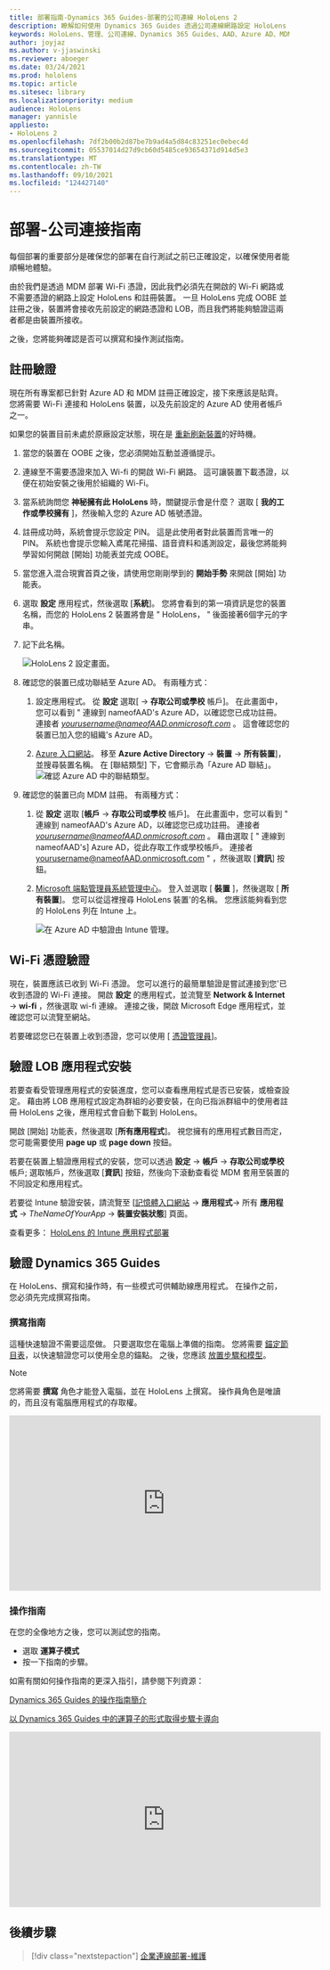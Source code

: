 ```yaml
---
title: 部署指南-Dynamics 365 Guides-部署的公司連線 HoloLens 2
description: 瞭解如何使用 Dynamics 365 Guides 透過公司連線網路設定 HoloLens 2 裝置的部署。
keywords: HoloLens、管理、公司連線、Dynamics 365 Guides、AAD、Azure AD、MDM、行動裝置管理
author: joyjaz
ms.author: v-jjaswinski
ms.reviewer: aboeger
ms.date: 03/24/2021
ms.prod: hololens
ms.topic: article
ms.sitesec: library
ms.localizationpriority: medium
audience: HoloLens
manager: yannisle
appliesto:
- HoloLens 2
ms.openlocfilehash: 7df2b00b2d87be7b9ad4a5d84c83251ec0ebec4d
ms.sourcegitcommit: 05537014d27d9cb60d5485ce93654371d914d5e3
ms.translationtype: MT
ms.contentlocale: zh-TW
ms.lasthandoff: 09/10/2021
ms.locfileid: "124427140"
---
```

# <a name="deploy---corporate-connected-guide"></a>部署-公司連接指南

每個部署的重要部分是確保您的部署在自行測試之前已正確設定，以確保使用者能順暢地體驗。

由於我們是透過 MDM 部署 Wi-Fi 憑證，因此我們必須先在開啟的 Wi-Fi 網路或不需要憑證的網路上設定 HoloLens 和註冊裝置。 一旦 HoloLens 完成 OOBE 並註冊之後，裝置將會接收先前設定的網路憑證和 LOB，而且我們將能夠驗證這兩者都是由裝置所接收。

之後，您將能夠確認是否可以撰寫和操作測試指南。

## <a name="enrollment-validation"></a>註冊驗證

現在所有專案都已針對 Azure AD 和 MDM 註冊正確設定，接下來應該是貼齊。 您將需要 Wi-Fi 連接和 HoloLens 裝置，以及先前設定的 Azure AD 使用者帳戶之一。

如果您的裝置目前未處於原廠設定狀態，現在是 [重新刷新裝置](/hololens/hololens-recovery#clean-reflash-the-device)的好時機。

1. 當您的裝置在 OOBE 之後，您必須開始互動並遵循提示。

2. 連線至不需要憑證來加入 Wi-fi 的開啟 Wi-Fi 網路。 這可讓裝置下載憑證，以便在初始安裝之後用於組織的 Wi-Fi。

3. 當系統詢問您 **神秘擁有此 HoloLens** 時，關鍵提示會是什麼？ 選取 [ **我的工作或學校擁有** ]，然後輸入您的 Azure AD 帳號憑證。

4. 註冊成功時，系統會提示您設定 PIN。 這是此使用者對此裝置而言唯一的 PIN。 系統也會提示您輸入鳶尾花掃描、語音資料和遙測設定，最後您將能夠學習如何開啟 [開始] 功能表並完成 OOBE。

5. 當您進入混合現實首頁之後，請使用您剛剛學到的 **開始手勢** 來開啟 [開始] 功能表。

6. 選取 **設定** 應用程式，然後選取 [**系統**]。 您將會看到的第一項資訊是您的裝置名稱，而您的 HoloLens 2 裝置將會是 &quot; HoloLens， &quot; 後面接著6個字元的字串。

7. 記下此名稱。

    ![HoloLens 2 設定畫面。](./images/hololens2-settings-about.jpg)

8. 確認您的裝置已成功聯結至 Azure AD。 有兩種方式：

    1.  設定應用程式。 從 **設定** 選取[  ->  **存取公司或學校** 帳戶]。 在此畫面中，您可以看到 &quot; 連線到 nameofAAD&#39;s Azure AD，以確認您已成功註冊。 連接者 *yourusername@nameofAAD.onmicrosoft.com* 。 這會確認您的裝置已加入您的組織&#39;s Azure AD。

    1. [Azure 入口網站](https://portal.azure.com/#home)。 移至 **Azure Active Directory**  ->  **裝置**  ->  **所有裝置**]，並搜尋裝置名稱。 在 [聯結類型] 下，它會顯示為「Azure AD 聯結」。
        ![確認 Azure AD 中的聯結類型。](./images/hololens2-devices-all-devices.png)

9. 確認您的裝置已向 MDM 註冊。 有兩種方式：

    1. 從 **設定** 選取 [**帳戶**  ->  **存取公司或學校** 帳戶]。 在此畫面中，您可以看到 &quot; 連線到 nameofAAD&#39;s Azure AD，以確認您已成功註冊。 連接者 *yourusername@nameofAAD.onmicrosoft.com* 。 藉由選取 [ &quot; 連線到 nameofAAD&#39;s] Azure AD，從此存取工作或學校帳戶。 連接者 yourusername@nameofAAD.onmicrosoft.com &quot; ，然後選取 [**資訊**] 按鈕。

    1. [Microsoft 端點管理員系統管理中心](https://endpoint.microsoft.com/#home)。 登入並選取 [  **裝置**  ]，然後選取 [  **所有裝置**]。 您可以從這裡搜尋 HoloLens 裝置&#39;的名稱。 您應該能夠看到您的 HoloLens 列在 Intune 上。

        ![在 Azure AD 中驗證由 Intune 管理。](./images/hololens2-devices-all-devices2.png)


## <a name="wi-fi-certificate-validation"></a>Wi-Fi 憑證驗證

現在，裝置應該已收到 Wi-Fi 憑證。 您可以進行的最簡單驗證是嘗試連接到您&#39;已收到憑證的 Wi-Fi 連接。 開啟 **設定** 的應用程式，並流覽至 **Network &amp; Internet**  ->  **wi-fi** ，然後選取 wi-fi 連線。 連接之後，開啟 Microsoft Edge 應用程式，並確認您可以流覽至網站。

若要確認您已在裝置上收到憑證，您可以使用 [ [憑證管理員](/hololens/certificate-manager)]。

## <a name="validate-lob-app-install"></a>驗證 LOB 應用程式安裝

若要查看受管理應用程式的安裝進度，您可以查看應用程式是否已安裝，或檢查設定。 藉由將 LOB 應用程式設定為群組的必要安裝，在向已指派群組中的使用者註冊 HoloLens 之後，應用程式會自動下載到 HoloLens。

開啟 [開始] 功能表，然後選取 [**所有應用程式**]。 視您擁有的應用程式數目而定，您可能需要使用 **page up** 或 **page down** 按鈕。

若要在裝置上驗證應用程式的安裝，您可以透過 **設定**  ->  **帳戶**  ->  **存取公司或學校** 帳戶; 選取帳戶，然後選取 [**資訊**] 按鈕，然後向下滾動查看從 MDM 套用至裝置的不同設定和應用程式。

若要從 Intune 驗證安裝，請流覽至 [[記憶體入口網站](https://endpoint.microsoft.com/#home)  ->  **應用程式**-> 所有 **應用程式**  -> *TheNameOfYourApp*  ->  **裝置安裝狀態**] 頁面。

查看更多： [HoloLens 的 Intune 應用程式部署](/hololens/app-deploy-intune)

## <a name="validate-dynamics-365-guides"></a>驗證 Dynamics 365 Guides

在 HoloLens、撰寫和操作時，有一些模式可供輔助線應用程式。 在操作之前，您必須先完成撰寫指南。

### <a name="authoring-the-guide"></a>撰寫指南

這種快速驗證不需要這麼做。 只要選取您在電腦上準備的指南。 您將需要 [錨定節目表](/dynamics365/mixed-reality/guides/hololens-app-anchor)，以快速驗證您可以使用全息的錨點。 之後，您應該 [放置步驟和模型](/dynamics365/mixed-reality/guides/hololens-app-orientation)。

>[!NOTE]
> 您將需要 **撰寫** 角色才能登入電腦，並在 HoloLens 上撰寫。 操作員角色是唯讀的，而且沒有電腦應用程式的存取權。

<iframe width="560" height="315" src="https://www.youtube.com/embed/poE7s7_zWDE" frameborder="0" allow="accelerometer; autoplay; clipboard-write; encrypted-media; gyroscope; picture-in-picture" allowfullscreen></iframe>

### <a name="operating-the-guide"></a>操作指南

在您的全像地方之後，您可以測試您的指南。 
- 選取 **運算子模式**
- 按一下指南的步驟。

如需有關如何操作指南的更深入指引，請參閱下列資源：

[Dynamics 365 Guides 的操作指南簡介](/dynamics365/mixed-reality/guides/operator-overview)

[以 Dynamics 365 Guides 中的運算子的形式取得步驟卡導向](/dynamics365/mixed-reality/guides/operator-step-card-orientation)

<iframe width="560" height="315" src="https://www.youtube.com/embed/9s41BKGHVL8" frameborder="0" allow="accelerometer; autoplay; clipboard-write; encrypted-media; gyroscope; picture-in-picture" allowfullscreen></iframe>

## <a name="next-step"></a>後續步驟 
> [!div class="nextstepaction"]
> [企業連線部署-維護](hololens2-corp-connected-maintain.md)
